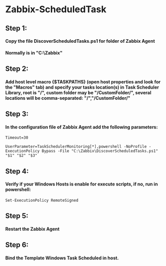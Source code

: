 # Zabbix-ScheduledTask

## Step 1:
#### Copy the file DiscoverScheduledTasks.ps1 for folder of Zabbix Agent
#### Normally is in "C:\Zabbix\"

## Step 2:
#### Add host level macro {$TASKPATHS} (open host properties and look for the "Macros" tab) and specify your tasks location(s) in Task Scheduler Library, root is "/", custom folder may be "/CustomFolder/", several locations will be comma-separated: "/","/CustomFolder/"

## Step 3:
#### In the configuration file of Zabbix Agent add the following parameters:
    
    Timeout=30

    UserParameter=TaskSchedulerMonitoring[*],powershell -NoProfile -ExecutionPolicy Bypass -File "C:\Zabbix\DiscoverScheduledTasks.ps1" "$1" "$2" "$3"

## Step 4:
#### Verify if your Windows Hosts is enable for execute scripts, if no, run in powershell:

    Set-ExecutionPolicy RemoteSigned
    
## Step 5:
#### Restart the Zabbix Agent

## Step 6: 
#### Bind the Template Windows Task Scheduled in host.
